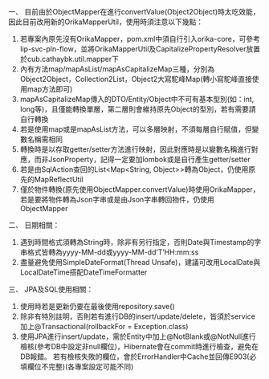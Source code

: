 一、	目前由於ObjectMapper在進行convertValue(Object2Object)時太吃效能，因此目前改用新的OrikaMapperUtil，使用時須注意以下幾點：
1.	若專案內原先沒有OrikaMapper，pom.xml中須自行引入orika-core，可參考lip-svc-pln-flow，並將OrikaMapperUtil及CapitalizePropertyResolver放置於cub.cathaybk.util.mapper下
2.	內有方法map/mapAsList/mapAsCapitalizeMap三種，分別為Object2Object，Collection2List，Object2大寫駝峰Map(轉小寫駝峰直接使用map方法即可)
3.	mapAsCapitalizeMap傳入的DTO/Entity/Object中不可有基本型別(如：int, long等)，且僅能轉換單層，第二層則會維持原先Object的型別，若有需要請自行轉換
4.	若是使用map或是mapAsList方法，可以多層映射，不須每層自行賦值，但變數名稱需相同
5.	轉換時是以存取getter/setter方法進行映射，因此對應時是以變數名稱進行對應，而非JsonProperty，記得一定要加lombok或是自行產生getter/setter
6.	若是由SqlAction查回的List<Map<String, Object>>轉為Object，仍使用原先的MapReflectUtil
7.	僅於物件轉換(原先使用ObjectMapper.convertValue)時使用OrikaMapper，若是要將物件轉為Json字串或是由Json字串轉回物件，仍使用ObjectMapper


二、	日期相關：
1.	遇到時間格式須轉為String時，除非有另行指定，否則Date與Timestamp的字串格式皆轉為yyyy-MM-dd或yyyy-MM-dd’T’HH:mm:ss
2.	盡量避免使用SimpleDateFormat(Thread Unsafe)，建議可改用LocalDate與LocalDateTime搭配DateTimeFormatter

三、	JPA及SQL使用相關：
1.	使用時若是更新仍要在最後使用repository.save()
2.	除非有特別註明，否則若有進行DB的insert/update/delete，皆須於service加上@Transactional(rollbackFor = Exception.class)
3.	使用JPA進行insert/update，需於Entity中加上@NotBlank或@NotNull進行檢核(參考DB中設定非null欄位)，Hibernate會在commit時進行檢查，避免在DB報錯。
若有檢核失敗的欄位，會於ErrorHandler中Cache並回傳E903(必填欄位不完整)(各專案設定可能不同)
